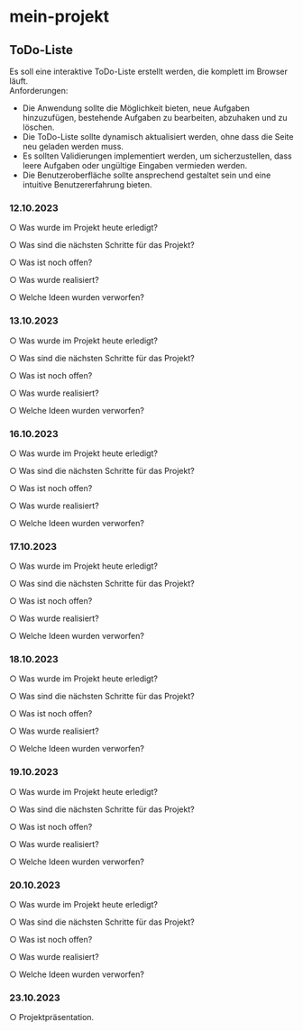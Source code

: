 # mein-projekt
## ToDo-Liste 
Es soll eine interaktive ToDo-Liste erstellt werden, die komplett im Browser läuft.  
Anforderungen: 
- Die Anwendung sollte die Möglichkeit bieten, neue Aufgaben hinzuzufügen,  bestehende Aufgaben zu bearbeiten, abzuhaken und zu löschen.  
- Die ToDo-Liste sollte dynamisch aktualisiert werden, ohne dass die Seite neu geladen  werden muss. 
- Es sollten Validierungen implementiert werden, um sicherzustellen, dass leere  Aufgaben oder ungültige Eingaben vermieden werden. 
- Die Benutzeroberfläche sollte ansprechend gestaltet sein und eine intuitive  Benutzererfahrung bieten. 

### 12.10.2023
○ Was wurde im Projekt heute erledigt?  

○ Was sind die nächsten Schritte für das Projekt? 

○ Was ist noch offen? 

○ Was wurde realisiert? 

○ Welche Ideen wurden verworfen? 

### 13.10.2023
○ Was wurde im Projekt heute erledigt?  

○ Was sind die nächsten Schritte für das Projekt? 

○ Was ist noch offen? 

○ Was wurde realisiert? 

○ Welche Ideen wurden verworfen?

### 16.10.2023
○ Was wurde im Projekt heute erledigt?  

○ Was sind die nächsten Schritte für das Projekt? 

○ Was ist noch offen? 

○ Was wurde realisiert? 

○ Welche Ideen wurden verworfen?

### 17.10.2023
○ Was wurde im Projekt heute erledigt?  

○ Was sind die nächsten Schritte für das Projekt? 

○ Was ist noch offen? 

○ Was wurde realisiert? 

○ Welche Ideen wurden verworfen?

### 18.10.2023
○ Was wurde im Projekt heute erledigt?  

○ Was sind die nächsten Schritte für das Projekt? 

○ Was ist noch offen? 

○ Was wurde realisiert? 

○ Welche Ideen wurden verworfen?

### 19.10.2023
○ Was wurde im Projekt heute erledigt?  

○ Was sind die nächsten Schritte für das Projekt? 

○ Was ist noch offen? 

○ Was wurde realisiert? 

○ Welche Ideen wurden verworfen?

### 20.10.2023
○ Was wurde im Projekt heute erledigt?  

○ Was sind die nächsten Schritte für das Projekt? 

○ Was ist noch offen? 

○ Was wurde realisiert? 

○ Welche Ideen wurden verworfen?

### 23.10.2023
○ Projektpräsentation.
